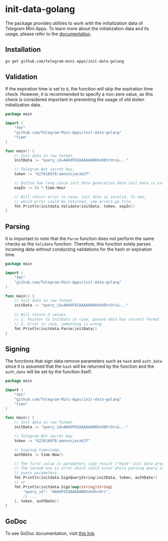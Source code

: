 # init-data-golang

The package provides utilities to work with the initialization data of Telegram Mini Apps. To learn
more about the initialization data and its usage, please refer to
the [documentation](../../platform/launch-parameters).

## Installation

```bash
go get github.com/telegram-mini-apps/init-data-golang
```

## Validation

If the expiration time is set to `0`, the function will skip the expiration time check. However, it
is recommended to specify a non-zero value, as this check is considered important in preventing the
usage of old stolen initialization data.

```go
package main

import (
	"fmt"
	"github.com/Telegram-Mini-Apps/init-data-golang"
	"time"
)

func main() {
	// Init data in raw format.
	initData := "query_id=AAHdF6IQAAAAAN0XohDhrOrc&..."

	// Telegram Bot secret key.
	token := "627618978:amnnncjocxKJf"

	// Define how long since init data generation date init data is valid.
	expIn := 24 * time.Hour

	// Will return error in case, init data is invalid. To see,
	// which error could be returned, see errors.go file.
	fmt.Println(initdata.Validate(initData, token, expIn))
}
```

## Parsing

It is important to note that the `Parse` function does not perform the same checks as the `Validate`
function. Therefore, this function solely parses incoming data without conducting validations for
the hash or expiration time.

```go
package main

import (
    "fmt"
    "github.com/Telegram-Mini-Apps/init-data-golang"
)

func main() {
	// Init data in raw format.
	initData := "query_id=AAHdF6IQAAAAAN0XohDhrOrc&..."
	
	// Will return 2 values.
	// 1. Pointer to InitData in case, passed data has correct format.
	// 2. Error in case, something is wrong. 
	fmt.Println(initdata.Parse(initData))
}
```

## Signing

The functions that sign data remove parameters such as `hash` and `auth_date` since it is assumed
that the `hash` will be returned by the function and the `auth_date` will be set by the function
itself.

```go
package main

import (
	"fmt"
	"github.com/Telegram-Mini-Apps/init-data-golang"
	"time"
)

func main() {
	// Init data in raw format.
	initData := "query_id=AAHdF6IQAAAAAN0XohDhrOrc&..."

	// Telegram Bot secret key.
	token := "627618978:amnnncjocxKJf"

	// Signing timestamp.
	authDate := time.Now()

	// The first value is parameters sign result ("hash" init data property).
	// The second one is error which could occur while parsing query string as
	// query parameters.
	fmt.Println(initdata.SignQueryString(initData, token, authDate))
	// or
	fmt.Println(initdata.Sign(map[string]string{
		"query_id": "AAHdF6IQAAAAAN0XohDhrOrc",
		// ...
	}, token, authDate))
}
```

## GoDoc

To see GoDoc documentation,
visit [this link](https://pkg.go.dev/github.com/telegram-mini-apps/init-data-golang).